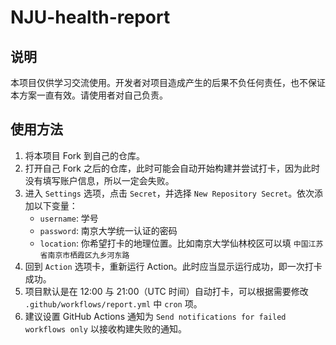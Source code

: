 # NJU-health-report
## 说明
本项目仅供学习交流使用。开发者对项目造成产生的后果不负任何责任，也不保证本方案一直有效。请使用者对自己负责。

## 使用方法
1. 将本项目 Fork 到自己的仓库。
2. 打开自己 Fork 之后的仓库，此时可能会自动开始构建并尝试打卡，因为此时没有填写账户信息，所以一定会失败。
3. 进入 `Settings` 选项，点击 `Secret`，并选择 `New Repository Secret`。依次添加以下变量：
   - `username`: 学号
   - `password`: 南京大学统一认证的密码
   - `location`: 你希望打卡的地理位置。比如南京大学仙林校区可以填 `中国江苏省南京市栖霞区九乡河东路`
4. 回到 `Action` 选项卡，重新运行 Action。此时应当显示运行成功，即一次打卡成功。
5. 项目默认是在 12:00 与 21:00（UTC 时间）自动打卡，可以根据需要修改 `.github/workflows/report.yml` 中 `cron` 项。
6. 建议设置 GitHub Actions 通知为 `Send notifications for failed workflows only` 以接收构建失败的通知。